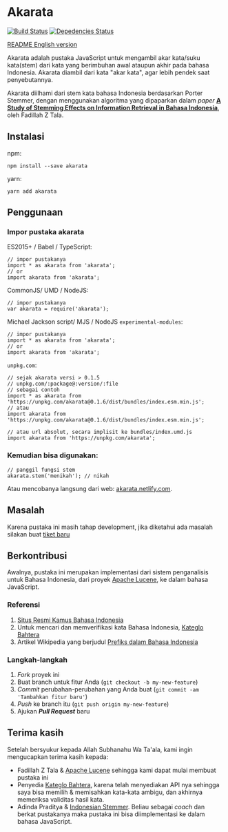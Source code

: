 # Akarata

[![Build Status](https://travis-ci.org/ikhsanalatsary/akarata.svg?branch=master)](https://travis-ci.org/ikhsanalatsary/akarata)
[![Depedencies Status](https://david-dm.org/ikhsanalatsary/akarata.svg)](https://david-dm.org/ikhsanalatsary/akarata)

[README English version](https://github.com/ikhsanalatsary/akarata/blob/master/README.en.md)

Akarata adalah pustaka JavaScript untuk mengambil akar kata/suku kata(stem) dari kata yang berimbuhan awal ataupun akhir pada bahasa Indonesia. Akarata diambil dari kata "akar kata", agar lebih pendek saat penyebutannya.

Akarata diilhami dari stem kata bahasa Indonesia berdasarkan Porter Stemmer, dengan menggunakan algoritma yang dipaparkan dalam _paper_ [**A Study of Stemming Effects on Information Retrieval in Bahasa Indonesia**](http://www.illc.uva.nl/Publications/ResearchReports/MoL-2003-02.text.pdf), oleh Fadillah Z Tala.

## Instalasi

npm:

    npm install --save akarata

yarn:

    yarn add akarata

## Penggunaan

### Impor pustaka akarata

ES2015+ / Babel / TypeScript:

    // impor pustakanya
    import * as akarata from 'akarata';
    // or
    import akarata from 'akarata';

CommonJS/ UMD / NodeJS:

    // impor pustakanya
    var akarata = require('akarata');

Michael Jackson script/ MJS / NodeJS `experimental-modules`:

    // impor pustakanya
    import * as akarata from 'akarata';
    // or
    import akarata from 'akarata';

`unpkg.com`:

    // sejak akarata versi > 0.1.5
    // unpkg.com/:package@:version/:file
    // sebagai contoh
    import * as akarata from 'https://unpkg.com/akarata@0.1.6/dist/bundles/index.esm.min.js';
    // atau
    import akarata from 'https://unpkg.com/akarata@0.1.6/dist/bundles/index.esm.min.js';

    // atau url absolut, secara implisit ke bundles/index.umd.js
    import akarata from 'https://unpkg.com/akarata';

### Kemudian bisa digunakan:

    // panggil fungsi stem
    akarata.stem('menikah'); // nikah

Atau mencobanya langsung dari web: [akarata.netlify.com](https://akarata.netlify.com).

## Masalah

Karena pustaka ini masih tahap development, jika diketahui ada masalah silakan buat [tiket baru](https://github.com/ikhsanalatsary/akarata/issues/new)

## Berkontribusi

Awalnya, pustaka ini merupakan implementasi dari sistem penganalisis untuk Bahasa Indonesia, dari proyek [Apache Lucene](http://lucene.apache.org/), ke dalam bahasa JavaScript.

### Referensi

1. [Situs Resmi Kamus Bahasa Indonesia](http://bahasa.kemdiknas.go.id/kbbi/index.php)
2. Untuk mencari dan memverifikasi kata Bahasa Indonesia, [Kateglo Bahtera](http://kateglo.com/)
3. Artikel Wikipedia yang berjudul [Prefiks dalam Bahasa Indonesia](http://id.wikipedia.org/wiki/Prefiks_dalam_bahasa_Indonesia)

### Langkah-langkah

1. _Fork_ proyek ini
2. Buat branch untuk fitur Anda (`git checkout -b my-new-feature`)
3. _Commit_ perubahan-perubahan yang Anda buat (`git commit -am 'Tambahkan fitur baru'`)
4. _Push_ ke branch itu (`git push origin my-new-feature`)
5. Ajukan **_Pull Request_** baru

## Terima kasih

Setelah bersyukur kepada Allah Subhanahu Wa Ta'ala, kami ingin mengucapkan terima kasih kepada:

- Fadillah Z Tala & [Apache Lucene](http://lucene.apache.org/) sehingga kami dapat mulai membuat pustaka ini
- Penyedia [Kateglo Bahtera](http://kateglo.com/), karena telah menyediakan API nya sehingga saya bisa memilih & memisahkan kata-kata ambigu, dan akhirnya memeriksa validitas hasil kata.
- Adinda Praditya & [Indonesian Stemmer](https://github.com/apraditya/indonesian_stemmer). Beliau sebagai _coach_ dan berkat pustakanya maka pustaka ini bisa diimplementasi ke dalam bahasa JavaScript.
